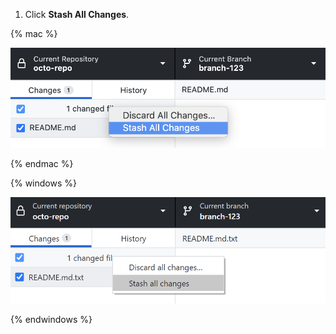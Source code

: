 1. Click **Stash All Changes**.

  {% mac %}

  ![The Stash All Changes menu item](/assets/images/help/desktop/mac-stash-all-changes.png)

  {% endmac %}

  {% windows %}

  ![The Stash all changes menu item](/assets/images/help/desktop/windows-stash-all-changes.png)

  {% endwindows %}